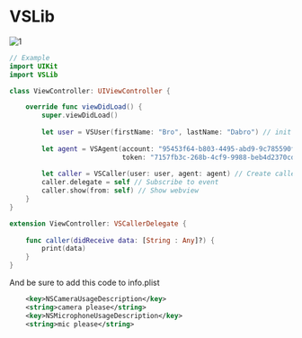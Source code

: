 # VSLib

![1](https://user-images.githubusercontent.com/78022759/174299961-79809637-758d-489a-9cec-ff041468dda3.gif)


```swift
// Example
import UIKit
import VSLib

class ViewController: UIViewController {

    override func viewDidLoad() {
        super.viewDidLoad()
        
        let user = VSUser(firstName: "Bro", lastName: "Dabro") // init User
        
        let agent = VSAgent(account: "95453f64-b803-4495-abd9-9c785590f2fe",
                            token: "7157fb3c-268b-4cf9-9988-beb4d2370cda") // Init Agent
        
        let caller = VSCaller(user: user, agent: agent) // Create caller
        caller.delegate = self // Subscribe to event
        caller.show(from: self) // Show webview
    }
}

extension ViewController: VSCallerDelegate {
    
    func caller(didReceive data: [String : Any]?) {
        print(data)
    }
}

```
And be sure to add this code to info.plist

```xml
	<key>NSCameraUsageDescription</key>
	<string>camera please</string>
	<key>NSMicrophoneUsageDescription</key>
	<string>mic please</string>
```
